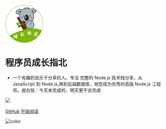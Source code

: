 <!-- logo -->
![logo](_media/logo.png)

# 程序员成长指北

- 一个有趣的且乐于分享的人。专注 完整的 Node.js 技术栈分享，从 JavaScript 到 Node.js,再到后端数据库，祝您成为优秀的高级 Node.js 工程师。座右铭：今天未完成的，明天更不会完成


<!-- [![stars](https://badgen.net/github/stars/Q-Angelo/Nodejs-Roadmap?icon=github&color=4ab8a1)](https://github.com/Q-Angelo/Nodejs-Roadmap) -->
<!-- 掘金 -->
[<img src="https://img.shields.io/badge/%E6%8E%98%E9%87%91-3k-42b983.svg">](https://juejin.im/user/5cf288385188254abb110e3b)


[GitHub](https://github.com/docsifyjs/docsify/)
[开始阅读](README.md)

<!-- 背景色 -->
![color](#eeffc8)